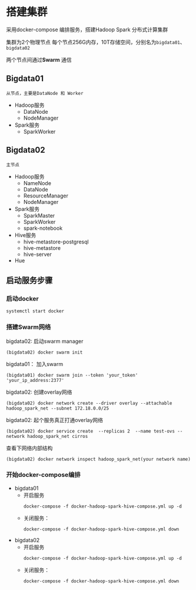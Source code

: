 # 搭建集群
采用docker-compose 编排服务，搭建Hadoop Spark 分布式计算集群

集群为2个物理节点 每个节点256G内存，10T存储空间，分别名为`bigdata01`、`bigdata02`  

两个节点间通过**Swarm** 通信

## Bigdata01
    从节点，主要是DataNode 和 Worker

 - Hadoop服务
   - DataNode
   - NodeManager
 - Spark服务
   - SparkWorker

## Bigdata02
    主节点
 - Hadoop服务
   - NameNode
   - DataNode
   - ResourceManager
   - NodeManager
 - Spark服务
   - SparkMaster
   - SparkWorker
   - spark-notebook
 - Hive服务
   - hive-metastore-postgresql
   - hive-metastore
   - hive-server
 - Hue

##  启动服务步骤

### 启动docker
 
 ```shell
 systemctl start docker
 ```
### 搭建Swarm网络

bigdata02: 启动swarm manager

```shell
(bigdata02) docker swarm init
```

bigdata01： 加入swarm
```shell
(bigdata01) docker swarm join --token 'your_token' 'your_ip_address:2377'
```

bigdata02: 创建overlay网络
```shell
(bigdata02) docker network create --driver overlay --attachable hadoop_spark_net --subnet 172.18.0.0/25
```

bigdata02: 起个服务真正打通overlay网络
```shell
(bigdata02) docker service create  --replicas 2  --name test-ovs --network hadoop_spark_net cirros
```
查看下网络内部结构
```shell
(bigdata02) docker network inspect hadoop_spark_net(your network name)
```

### 开始docker-compose编排
 - bigdata01
   - 开启服务
        ```
        docker-compose -f docker-hadoop-spark-hive-compose.yml up -d
        ```
   - 关闭服务：
        ```
        docker-compose -f docker-hadoop-spark-hive-compose.yml down
        ```
 - bigdata02
   - 开启服务
        ```
        docker-compose -f docker-hadoop-spark-hive-compose.yml up -d
        ```
   - 关闭服务：
        ```
        docker-compose -f docker-hadoop-spark-hive-compose.yml down
        ```